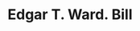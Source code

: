 ---
doi: 10.7916/D8G74RR8
date_other: '1893'
date_other_textual: '1893'
form: printed ephemera
genre:
- Invoices
name:
- Edgar T. Ward
object_in_context_url: https://biggert.cul.columbia.edu/items/view/ave_biggert_00373
subject_hierarchical_geographic:
- Boston, Massachusetts, United States
subject_name:
- Edgar T. Ward
title: Edgar T. Ward. Bill
sort_title: Edgar T. Ward. Bill
call_number: ave_biggert_00373
coordinates:
- 42.35805555555556,-71.06361111111111
pid: ave_biggert_00373
identifiers: ave_biggert_00373
thumbnail: https://derivativo-1.library.columbia.edu/iiif/2/ldpd:344144/full/!256,256/0/native.jpg
permalink: /biggert/ave_biggert_00373/
layout: iiif-image-page
---